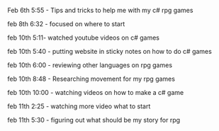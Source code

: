 Feb 6th 5:55 - Tips and tricks to help me with my c# rpg games

feb 8th 6:32 - focused on where to start

feb 10th 5:11- watched youtube videos on c# games

feb 10th 5:40 - putting website in sticky notes on how to do c# games

feb 10th 6:00 - reviewing other languages on rpg games

feb 10th 8:48 - Researching movement for my rpg games

feb 10th 10:00 - watching videos on how to make a c# game

feb 11th 2:25 - watching more video what to start

feb 11th 5:30 - figuring out what should be my story for rpg